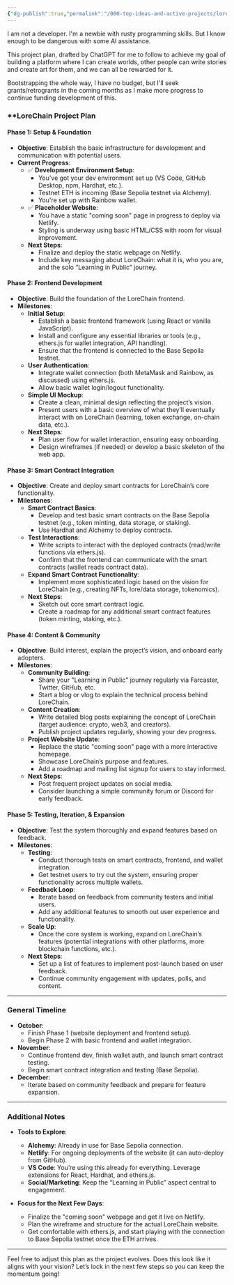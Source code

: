 ```yaml
---
{"dg-publish":true,"permalink":"/000-top-ideas-and-active-projects/lore-chain/lore-chain-project-plan/"}
---
```


I am not a developer.  I'm a newbie with rusty programming skills.  But I know enough to be dangerous with some AI assistance.

This project plan, drafted by ChatGPT for me to follow to achieve my goal of building a platform where I can create worlds, other people can write stories and create art for them, and we can all be rewarded for it.

Bootstrapping the whole way, I have no budget, but I'll seek grants/retrogrants in the coming months as I make more progress to continue funding development of this.
### **LoreChain Project Plan

#### **Phase 1: Setup & Foundation**
- **Objective**: Establish the basic infrastructure for development and communication with potential users.
- **Current Progress**:
  - ✅ **Development Environment Setup**: 
    - You’ve got your dev environment set up (VS Code, GitHub Desktop, npm, Hardhat, etc.).
    - Testnet ETH is incoming (Base Sepolia testnet via Alchemy).
    - You're set up with Rainbow wallet.
  - ✅ **Placeholder Website**:
    - You have a static "coming soon" page in progress to deploy via Netlify.
    - Styling is underway using basic HTML/CSS with room for visual improvement.
  - **Next Steps**:
    - Finalize and deploy the static webpage on Netlify.
    - Include key messaging about LoreChain: what it is, who you are, and the solo “Learning in Public” journey.

#### **Phase 2: Frontend Development**
- **Objective**: Build the foundation of the LoreChain frontend.
- **Milestones**:
  - **Initial Setup**: 
    - Establish a basic frontend framework (using React or vanilla JavaScript).
    - Install and configure any essential libraries or tools (e.g., ethers.js for wallet integration, API handling).
    - Ensure that the frontend is connected to the Base Sepolia testnet.
  - **User Authentication**:
    - Integrate wallet connection (both MetaMask and Rainbow, as discussed) using ethers.js.
    - Allow basic wallet login/logout functionality.
  - **Simple UI Mockup**:
    - Create a clean, minimal design reflecting the project’s vision.
    - Present users with a basic overview of what they’ll eventually interact with on LoreChain (learning, token exchange, on-chain data, etc.).
  - **Next Steps**:
    - Plan user flow for wallet interaction, ensuring easy onboarding.
    - Design wireframes (if needed) or develop a basic skeleton of the web app.

#### **Phase 3: Smart Contract Integration**
- **Objective**: Create and deploy smart contracts for LoreChain’s core functionality.
- **Milestones**:
  - **Smart Contract Basics**:
    - Develop and test basic smart contracts on the Base Sepolia testnet (e.g., token minting, data storage, or staking).
    - Use Hardhat and Alchemy to deploy contracts.
  - **Test Interactions**:
    - Write scripts to interact with the deployed contracts (read/write functions via ethers.js).
    - Confirm that the frontend can communicate with the smart contracts (wallet reads contract data).
  - **Expand Smart Contract Functionality**:
    - Implement more sophisticated logic based on the vision for LoreChain (e.g., creating NFTs, lore/data storage, tokenomics).
  - **Next Steps**:
    - Sketch out core smart contract logic.
    - Create a roadmap for any additional smart contract features (token minting, staking, etc.).

#### **Phase 4: Content & Community**
- **Objective**: Build interest, explain the project’s vision, and onboard early adopters.
- **Milestones**:
  - **Community Building**:
    - Share your "Learning in Public" journey regularly via Farcaster, Twitter, GitHub, etc.
    - Start a blog or vlog to explain the technical process behind LoreChain.
  - **Content Creation**:
    - Write detailed blog posts explaining the concept of LoreChain (target audience: crypto, web3, and creators).
    - Publish project updates regularly, showing your dev progress.
  - **Project Website Update**:
    - Replace the static "coming soon" page with a more interactive homepage.
    - Showcase LoreChain’s purpose and features.
    - Add a roadmap and mailing list signup for users to stay informed.
  - **Next Steps**:
    - Post frequent project updates on social media.
    - Consider launching a simple community forum or Discord for early feedback.

#### **Phase 5: Testing, Iteration, & Expansion**
- **Objective**: Test the system thoroughly and expand features based on feedback.
- **Milestones**:
  - **Testing**:
    - Conduct thorough tests on smart contracts, frontend, and wallet integration.
    - Get testnet users to try out the system, ensuring proper functionality across multiple wallets.
  - **Feedback Loop**:
    - Iterate based on feedback from community testers and initial users.
    - Add any additional features to smooth out user experience and functionality.
  - **Scale Up**:
    - Once the core system is working, expand on LoreChain’s features (potential integrations with other platforms, more blockchain functions, etc.).
  - **Next Steps**:
    - Set up a list of features to implement post-launch based on user feedback.
    - Continue community engagement with updates, polls, and content.

---

### **General Timeline**
- **October**:
  - Finish Phase 1 (website deployment and frontend setup).
  - Begin Phase 2 with basic frontend and wallet integration.
- **November**:
  - Continue frontend dev, finish wallet auth, and launch smart contract testing.
  - Begin smart contract integration and testing (Base Sepolia).
- **December**:
  - Iterate based on community feedback and prepare for feature expansion.

---

### **Additional Notes**
- **Tools to Explore**:
  - **Alchemy**: Already in use for Base Sepolia connection.
  - **Netlify**: For ongoing deployments of the website (it can auto-deploy from GitHub).
  - **VS Code**: You’re using this already for everything. Leverage extensions for React, Hardhat, and ethers.js.
  - **Social/Marketing**: Keep the “Learning in Public” aspect central to engagement.

- **Focus for the Next Few Days**:
  - Finalize the "coming soon" webpage and get it live on Netlify.
  - Plan the wireframe and structure for the actual LoreChain website.
  - Get comfortable with ethers.js, and start playing with the connection to Base Sepolia testnet once the ETH arrives.

---

Feel free to adjust this plan as the project evolves. Does this look like it aligns with your vision? Let’s lock in the next few steps so you can keep the momentum going!